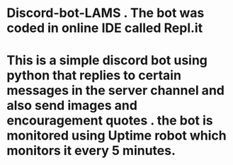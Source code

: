 # Discord-bot-LAMS . The bot was coded in online IDE called Repl.it 
# This is a simple discord bot using python that replies to certain messages in the server channel and also send images and encouragement quotes . the bot is monitored using Uptime robot which monitors it every 5 minutes.
